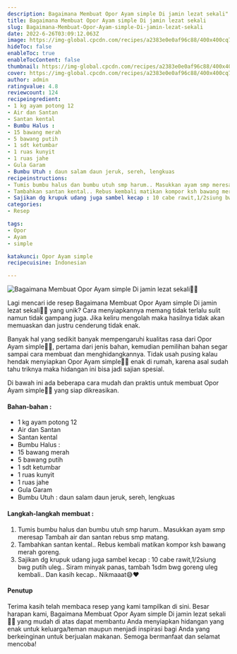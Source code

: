 ```yaml
---
description: Bagaimana Membuat Opor Ayam simple Di jamin lezat sekali"
title: Bagaimana Membuat Opor Ayam simple Di jamin lezat sekali
slug: Bagaimana-Membuat-Opor-Ayam-simple-Di-jamin-lezat-sekali
date: 2022-6-26T03:09:12.063Z
image: https://img-global.cpcdn.com/recipes/a2383e0e0af96c88/400x400cq70/photo.jpg
hideToc: false
enableToc: true
enableTocContent: false
thumbnail: https://img-global.cpcdn.com/recipes/a2383e0e0af96c88/400x400cq70/photo.jpg
cover: https://img-global.cpcdn.com/recipes/a2383e0e0af96c88/400x400cq70/photo.jpg
author: admin
ratingvalue: 4.8
reviewcount: 124
recipeingredient:
- 1 kg ayam potong 12
- Air dan Santan
- Santan kental
- Bumbu Halus :
- 15 bawang merah
- 5 bawang putih
- 1 sdt ketumbar
- 1 ruas kunyit
- 1 ruas jahe
- Gula Garam
- Bumbu Utuh : daun salam daun jeruk, sereh, lengkuas
recipeinstructions:
- Tumis bumbu halus dan bumbu utuh smp harum.. Masukkan ayam smp meresap Tambah air dan santan rebus smp matang.
- Tambahkan santan kental.. Rebus kembali matikan kompor ksh bawang merah goreng.
- Sajikan dg krupuk udang juga sambel kecap : 10 cabe rawit,1/2siung bwg putih uleg.. Siram minyak panas, tambah 1sdm bwg goreng uleg kembali.. Dan kasih kecap.. Nikmaaat😅❤️
categories:
- Resep

tags:
- Opor
- Ayam
- simple

katakunci: Opor Ayam simple
recipecuisine: Indonesian

---
```


![Bagaimana Membuat Opor Ayam simple Di jamin lezat sekali👩‍🍳](https://img-global.cpcdn.com/recipes/a2383e0e0af96c88/400x400cq70/photo.jpg)

Lagi mencari ide resep Bagaimana Membuat Opor Ayam simple Di jamin lezat sekali👩‍🍳 yang unik? Cara menyiapkannya memang tidak terlalu sulit namun tidak gampang juga. Jika keliru mengolah maka hasilnya tidak akan memuaskan dan justru cenderung tidak enak.

Banyak hal yang sedikit banyak mempengaruhi kualitas rasa dari Opor Ayam simple👩‍🍳, pertama dari jenis bahan, kemudian pemilihan bahan segar sampai cara membuat dan menghidangkannya. Tidak usah pusing kalau hendak menyiapkan Opor Ayam simple👩‍🍳 enak di rumah, karena asal sudah tahu triknya maka hidangan ini bisa jadi sajian spesial.

Di bawah ini ada beberapa cara mudah dan praktis untuk membuat Opor Ayam simple👩‍🍳 yang siap dikreasikan.

<!--inarticleads1-->

#### Bahan-bahan :

- 1 kg ayam potong 12
- Air dan Santan
- Santan kental
- Bumbu Halus :
- 15 bawang merah
- 5 bawang putih
- 1 sdt ketumbar
- 1 ruas kunyit
- 1 ruas jahe
- Gula Garam
- Bumbu Utuh : daun salam daun jeruk, sereh, lengkuas

<!--inarticleads2-->

#### Langkah-langkah membuat :

1. Tumis bumbu halus dan bumbu utuh smp harum.. Masukkan ayam smp meresap Tambah air dan santan rebus smp matang.
1. Tambahkan santan kental.. Rebus kembali matikan kompor ksh bawang merah goreng.
1. Sajikan dg krupuk udang juga sambel kecap : 10 cabe rawit,1/2siung bwg putih uleg.. Siram minyak panas, tambah 1sdm bwg goreng uleg kembali.. Dan kasih kecap.. Nikmaaat😅❤️

#### Penutup

Terima kasih telah membaca resep yang kami tampilkan di sini. Besar harapan kami, Bagaimana Membuat Opor Ayam simple Di jamin lezat sekali👩‍🍳 yang mudah di atas dapat membantu Anda menyiapkan hidangan yang enak untuk keluarga/teman maupun menjadi inspirasi bagi Anda yang berkeinginan untuk berjualan makanan. Semoga bermanfaat dan selamat mencoba!